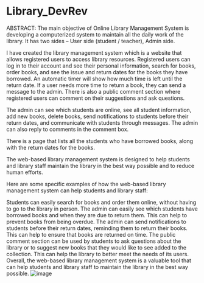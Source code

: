 # Library_DevRev
ABSTRACT:
The main objective of Online Library Management System is developing a computerized system to maintain all the daily work of the library. It has two sides –
User side (student / teacher), Admin side.


I have created the library management system which is a website that allows registered users to access library resources. Registered users can log in to their account and see their personal information, search for books, order books, and see the issue and return dates for the books they have borrowed. An automatic timer will show how much time is left until the return date. If a user needs more time to return a book, they can send a message to the admin. There is also a public comment section where registered users can comment on their suggestions and ask questions.

The admin can see which students are online, see all student information, add new books, delete books, send notifications to students before their return dates, and communicate with students through messages. The admin can also reply to comments in the comment box.

There is a page that lists all the students who have borrowed books, along with the return dates for the books.

The web-based library management system is designed to help students and library staff maintain the library in the best way possible and to reduce human efforts.

Here are some specific examples of how the web-based library management system can help students and library staff:

Students can easily search for books and order them online, without having to go to the library in person.
The admin can easily see which students have borrowed books and when they are due to return them. This can help to prevent books from being overdue.
The admin can send notifications to students before their return dates, reminding them to return their books. This can help to ensure that books are returned on time.
The public comment section can be used by students to ask questions about the library or to suggest new books that they would like to see added to the collection. This can help the library to better meet the needs of its users.
Overall, the web-based library management system is a valuable tool that can help students and library staff to maintain the library in the best way possible.
![image](https://github.com/himanshusharma4v4/Library_DevRev/assets/72140769/2f7f303d-78f4-4a7e-b31a-818ef8a71da1)
